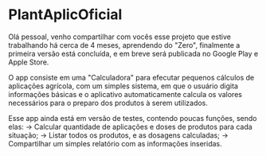 # PlantAplicOficial
Olá pessoal, venho compartilhar com vocês esse projeto
que estive trabalhando há cerca de 4 meses,
aprendendo do "Zero", finalmente a primeira versão está concluída,
e em breve será publicada no Google Play e Apple Store.

O app consiste em uma "Calculadora" para efecutar pequenos cálculos de aplicações
agrícola, com um simples sistema, em que o usuário digita informações básicas
e o aplicativo automaticamente calcula os valores necessários para o preparo
dos produtos à serem utilizados.

Esse app ainda está em versão de testes, contendo poucas funções,
sendo elas:
 -> Calcular quantidade de aplicações e doses de produtos para cada situação;
 -> Listar todos os produtos, e as dosagens calculadas;
 -> Compartilhar um simples relatório com as informações inseridas.
